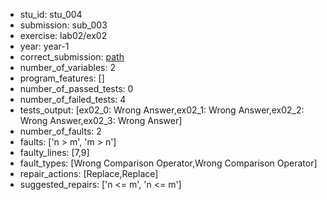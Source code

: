 - stu_id: stu_004	       
- submission: sub_003
- exercise: lab02/ex02
- year: year-1
- correct_submission: [path](https://github.com/pmorvalho/C-Pack-IPAs/blob/main/correct_submissions/year-1/lab02/ex02/ex02-stu_004-sub_002)
- number_of_variables: 2
- program_features: [] 
- number_of_passed_tests: 0
- number_of_failed_tests: 4
- tests_output: [ex02_0: Wrong Answer,ex02_1: Wrong Answer,ex02_2: Wrong Answer,ex02_3: Wrong Answer]
- number_of_faults: 2 
- faults: ['n > m', 'm > n']
- faulty_lines: [7,9]
- fault_types: [Wrong Comparison Operator,Wrong Comparison Operator]
- repair_actions: [Replace,Replace] 
- suggested_repairs: ['n <= m', 'n <= m']
